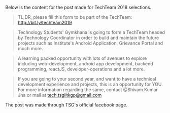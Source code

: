 Below is the content for the post made for TechTeam 2018 selections.

>TL;DR, please fill this form to be part of the TechTeam: http://bit.ly/techteam2019

>Technology Students' Gymkhana is going to form a TechTeam headed by Technology Coordinator in order to build and maintain the future projects such as Institute's Android Application, Grievance Portal and much more.

>A learning packed opportunity with lots of avenues to explore including web-development, android app development, backend programming, reactJS, developer-operations and a lot more.

>If you are going to your second year, and want to have a technical development experience and projects, this is an opportunity for YOU.
For more information regarding the same, contact @Shivam Kumar Jha or mail at tech.tsgiitkgp@gmail.com

The post was made through TSG's official facebook page.
